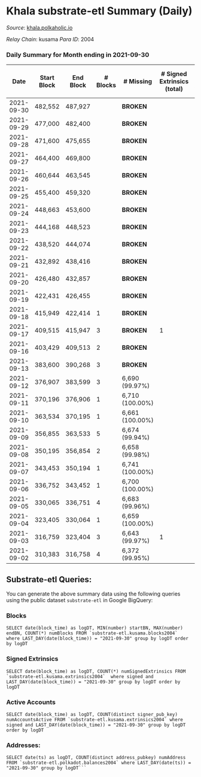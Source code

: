 # Khala substrate-etl Summary (Daily)

_Source_: [khala.polkaholic.io](https://khala.polkaholic.io)

*Relay Chain*: kusama
*Para ID*: 2004



### Daily Summary for Month ending in 2021-09-30


| Date | Start Block | End Block | # Blocks | # Missing | # Signed Extrinsics (total) | # Active Accounts | # Addresses with Balances | # Events | # Transfers | # XCM Transfers In | # XCM Transfers Out |
| ---- | ----------- | --------- | -------- | --------- | --------------------------- | ----------------- | ------------------------- | -------- | ----------- | ------------------ | ------------------- |
| 2021-09-30 | 482,552 | 487,927 |  |  **BROKEN**  |  |  | 11,717 |  |   |   |   |
| 2021-09-29 | 477,000 | 482,400 |  |  **BROKEN**  |  |  |  |  |   |   |   |
| 2021-09-28 | 471,600 | 475,655 |  |  **BROKEN**  |  |  |  |  |   |   |   |
| 2021-09-27 | 464,400 | 469,800 |  |  **BROKEN**  |  |  |  |  |   |   |   |
| 2021-09-26 | 460,644 | 463,545 |  |  **BROKEN**  |  |  |  |  |   |   |   |
| 2021-09-25 | 455,400 | 459,320 |  |  **BROKEN**  |  |  |  |  |   |   |   |
| 2021-09-24 | 448,663 | 453,600 |  |  **BROKEN**  |  |  |  |  |   |   |   |
| 2021-09-23 | 444,168 | 448,523 |  |  **BROKEN**  |  |  |  |  |   |   |   |
| 2021-09-22 | 438,520 | 444,074 |  |  **BROKEN**  |  |  |  |  |   |   |   |
| 2021-09-21 | 432,892 | 438,416 |  |  **BROKEN**  |  |  |  |  |   |   |   |
| 2021-09-20 | 426,480 | 432,857 |  |  **BROKEN**  |  |  |  |  |   |   |   |
| 2021-09-19 | 422,431 | 426,455 |  |  **BROKEN**  |  |  |  |  |   |   |   |
| 2021-09-18 | 415,949 | 422,414 | 1 |  **BROKEN**  |  |  | 6,451 | 2 |   |   |   |
| 2021-09-17 | 409,515 | 415,947 | 3 |  **BROKEN**  | 1 | 1 | 4,502 | 18 | 3 ($0.42) |   |   |
| 2021-09-16 | 403,429 | 409,513 | 2 |  **BROKEN**  |  |  | 3,280 | 4 |   |   |   |
| 2021-09-13 | 383,600 | 390,268 | 3 |  **BROKEN**  |  |  | 3,218 | 6 |   |   |   |
| 2021-09-12 | 376,907 | 383,599 | 3 | 6,690 (99.97%) |  |  | 3,218 | 6 |   |   |   |
| 2021-09-11 | 370,196 | 376,906 | 1 | 6,710 (100.00%) |  |  | 3,204 | 2 |   |   |   |
| 2021-09-10 | 363,534 | 370,195 | 1 | 6,661 (100.00%) |  |  | 3,204 | 2 |   |   |   |
| 2021-09-09 | 356,855 | 363,533 | 5 | 6,674 (99.94%) |  |  | 3,204 | 10 |   |   |   |
| 2021-09-08 | 350,195 | 356,854 | 2 | 6,658 (99.98%) |  |  | 3,204 | 4 |   |   |   |
| 2021-09-07 | 343,453 | 350,194 | 1 | 6,741 (100.00%) |  |  | 3,202 | 2 |   |   |   |
| 2021-09-06 | 336,752 | 343,452 | 1 | 6,700 (100.00%) |  |  | 3,202 | 2 |   |   |   |
| 2021-09-05 | 330,065 | 336,751 | 4 | 6,683 (99.96%) |  |  | 3,201 | 8 |   |   |   |
| 2021-09-04 | 323,405 | 330,064 | 1 | 6,659 (100.00%) |  |  | 3,200 | 2 |   |   |   |
| 2021-09-03 | 316,759 | 323,404 | 3 | 6,643 (99.97%) | 1 | 1 | 3,200 | 8 |   |   |   |
| 2021-09-02 | 310,383 | 316,758 | 4 | 6,372 (99.95%) |  |  | 3,200 | 8 |   |   |   |

## Substrate-etl Queries:
You can generate the above summary data using the following queries using the public dataset `substrate-etl` in Google BigQuery:


### Blocks
```
SELECT date(block_time) as logDT, MIN(number) startBN, MAX(number) endBN, COUNT(*) numBlocks FROM `substrate-etl.kusama.blocks2004`  where LAST_DAY(date(block_time)) = "2021-09-30" group by logDT order by logDT
```


### Signed Extrinsics
```
SELECT date(block_time) as logDT, COUNT(*) numSignedExtrinsics FROM `substrate-etl.kusama.extrinsics2004`  where signed and LAST_DAY(date(block_time)) = "2021-09-30" group by logDT order by logDT
```


### Active Accounts
```
SELECT date(block_time) as logDT, COUNT(distinct signer_pub_key) numAccountsActive FROM `substrate-etl.kusama.extrinsics2004` where signed and LAST_DAY(date(block_time)) = "2021-09-30" group by logDT order by logDT
```


### Addresses:
```
SELECT date(ts) as logDT, COUNT(distinct address_pubkey) numAddress FROM `substrate-etl.polkadot.balances2004` where LAST_DAY(date(ts)) = "2021-09-30" group by logDT```

